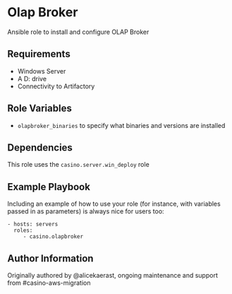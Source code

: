 Olap Broker
=========

Ansible role to install and configure OLAP Broker

Requirements
------------

 - Windows Server                                                                                                                                                                                            
 - A D: drive                                                                                                                                                                                                
 - Connectivity to Artifactory

Role Variables
--------------

- `olapbroker_binaries` to specify what binaries and versions are installed

Dependencies
------------

This role uses the `casino.server.win_deploy` role

Example Playbook
----------------

Including an example of how to use your role (for instance, with variables passed in as parameters) is always nice for users too:

    - hosts: servers
      roles:
         - casino.olapbroker

Author Information
------------------

Originally authored by @alicekaerast, ongoing maintenance and support from #casino-aws-migration
